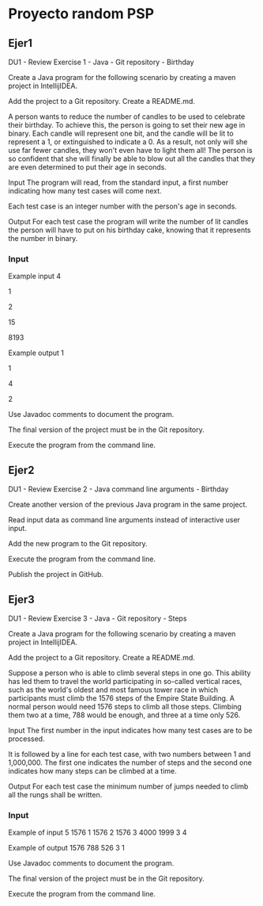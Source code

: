 # Proyecto random PSP

## Ejer1
DU1 - Review Exercise 1 - Java - Git repository - Birthday

Create a Java program for the following scenario by creating a maven project in IntellijIDEA.

Add the project to a Git repository. Create a README.md.

A person wants to reduce the number of candles to be used to celebrate their birthday.
To achieve this, the person is going to set their new age in binary.
Each candle will represent one bit, and the candle will be lit to represent a 1, or extinguished to indicate a 0.
As a result, not only will she use far fewer candles, they won't even have to light them all!
The person is so confident that she will finally be able to blow out all the candles that they are even determined to put their age in seconds.

Input
The program will read, from the standard input, a first number indicating how many test cases will come next.

Each test case is an integer number with the person's age in seconds.

Output
For each test case the program will write the number of lit candles the person will have to put on his birthday cake, knowing that it represents the number in binary.

### Input
Example input
4

1

2

15

8193

Example output
1

1

4

2

Use Javadoc comments to document the program.

The final version of the project must be in the Git repository.

Execute the program from the command line.

## Ejer2

DU1 - Review Exercise 2 - Java command line arguments - Birthday

Create another version of the previous Java program in the same project.

Read input data as command line arguments instead of interactive user input.

Add the new program to the Git repository.

Execute the program from the command line.

Publish the project in GitHub.

## Ejer3
DU1 - Review Exercise 3 - Java - Git repository - Steps

Create a Java program for the following scenario by creating a maven project in IntellijIDEA.

Add the project to a Git repository. Create a README.md.

Suppose a person who is able to climb several steps in one go.
This ability has led them to travel the world participating in so-called vertical races, such as the world's oldest and most famous tower race in which participants must climb the 1576 steps of the Empire State Building.
A normal person would need 1576 steps to climb all those steps. Climbing them two at a time, 788 would be enough, and three at a time only 526.

Input
The first number in the input indicates how many test cases are to be processed.

It is followed by a line for each test case, with two numbers between 1 and 1,000,000. The first one indicates the number of steps and the second one indicates how many steps can be climbed at a time.

Output
For each test case the minimum number of jumps needed to climb all the rungs shall be written.

### Input

Example of input
5
1576 1
1576 2
1576 3
4000 1999
3 4

Example of output
1576
788
526
3
1

Use Javadoc comments to document the program.

The final version of the project must be in the Git repository.

Execute the program from the command line.

